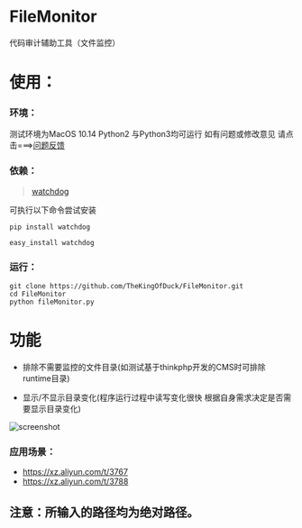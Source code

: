 # FileMonitor
代码审计辅助工具（文件监控）

# 使用：

### 环境：
测试环境为MacOS 10.14 
Python2 与Python3均可运行 如有问题或修改意见 请点击===>[问题反馈](https://github.com/TheKingOfDuck/FileMonitor/issues)

### 依赖：


> [watchdog](https://pypi.org/project/watchdog/)

可执行以下命令尝试安装

```
pip install watchdog

easy_install watchdog
```

### 运行：

```
git clone https://github.com/TheKingOfDuck/FileMonitor.git
cd FileMonitor
python fileMonitor.py
```

# 功能

* 排除不需要监控的文件目录(如测试基于thinkphp开发的CMS时可排除runtime目录)

* 显示/不显示目录变化(程序运行过程中读写变化很快 根据自身需求决定是否需要显示目录变化)

![screenshot](https://github.com/TheKingOfDuck/FileMonitor/blob/master/screenshot.png)

### 应用场景：

* https://xz.aliyun.com/t/3767
* https://xz.aliyun.com/t/3788
        


## 注意：所输入的路径均为绝对路径。


